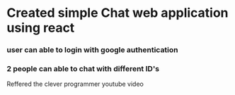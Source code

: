 
# Created simple Chat web application using react


### user can able to login with google authentication
### 2 people can able to chat with different ID's

Reffered the clever programmer youtube video
